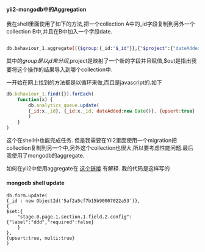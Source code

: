 #### yii2-mongodb中的Aggregation

我在shell里面使用了如下的方法,把一个collection A中的_id字段复制到另外一个collection B中,并且在B中加入一个字段date.

```bash

db.behaviour_1.aggregate([{$group:{_id:"$_id"}},{"$project":{"dateAdded":new Date()}},{$out:"analytics_queue"}])

```

其中的$group是以_id来分组,$project是映射了一个新的字段并且赋值,$out是指出我要将这个操作的结果导入到哪个collection中.

一开始在网上找到的方法都是以循环来做,而且是javascript的.如下
```javascript
db.behaviour_1.find({}).forEach(
    function(x) {
        db.analytics_queue.update(
        {_id:x._id}, {_id:x._id, dateAdded:new Date()}, {upsert:true}
        )
    }
)
```
这个在shell中也能完成任务. 但是我需要在Yii2里面使用一个migration把collection复制到另一个中,另外这个collection也很大,所以要考虑性能问题.最后我使用了mongodb的aggregate.

如何在yii2中使用aggregate在 [这个链接](https://github.com/yiisoft/yii2-mongodb/blob/master/docs/guide/usage-aggregation.md) 有解释. 我的代码是这样写的




#### mongodb shell update

```
db.form.update(
{_id : new ObjectId('5af2a5cf7b15b90007022a53')}, 
{
$set:{
    "stage.0.page.1.section.1.field.2.config":{"label":"ddd","required":false}
    }
},
{upsert:true, multi:true}
)
```


